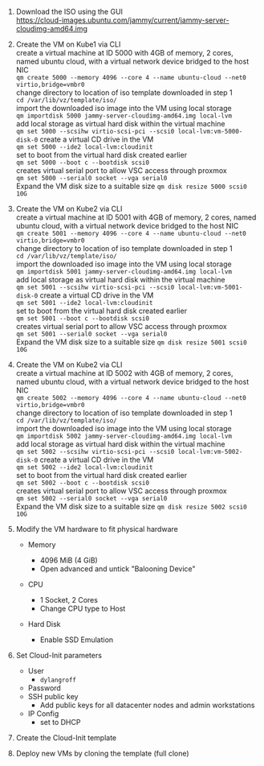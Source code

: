 1. Download the ISO using the GUI </br>
    https://cloud-images.ubuntu.com/jammy/current/jammy-server-cloudimg-amd64.img

1. Create the VM on Kube1 via CLI </br>
    create a virtual machine at ID 5000 with 4GB of memory, 2 cores, named ubuntu cloud, with a virtual network device bridged to the host NIC</br>
    `qm create 5000 --memory 4096 --core 4 --name ubuntu-cloud --net0 virtio,bridge=vmbr0`</br>
    change directory to location of iso template downloaded in step 1</br>
    `cd /var/lib/vz/template/iso/`</br>
    import the downloaded iso image into the VM using local storage</br>
    `qm importdisk 5000 jammy-server-cloudimg-amd64.img local-lvm`</br>
    add local storage as virtual hard disk within the virtual machine</br>
    `qm set 5000 --scsihw virtio-scsi-pci --scsi0 local-lvm:vm-5000-disk-0` 
    create a virtual CD drive in the VM</br>
    `qm set 5000 --ide2 local-lvm:cloudinit`</br>
    set to boot from the virtual hard disk created earlier</br>
    `qm set 5000 --boot c --bootdisk scsi0`</br>
    creates virtual serial port to allow VSC access through proxmox</br>
    `qm set 5000 --serial0 socket --vga serial0`</br>
    Expand the VM disk size to a suitable size
    `qm disk resize 5000 scsi0 10G`</br>

1. Create the VM on Kube2 via CLI </br>
    create a virtual machine at ID 5001 with 4GB of memory, 2 cores, named ubuntu cloud, with a virtual network device bridged to the host NIC</br>
    `qm create 5001 --memory 4096 --core 4 --name ubuntu-cloud --net0 virtio,bridge=vmbr0`</br>
    change directory to location of iso template downloaded in step 1</br>
    `cd /var/lib/vz/template/iso/`</br>
    import the downloaded iso image into the VM using local storage</br>
    `qm importdisk 5001 jammy-server-cloudimg-amd64.img local-lvm`</br>
    add local storage as virtual hard disk within the virtual machine</br>
    `qm set 5001 --scsihw virtio-scsi-pci --scsi0 local-lvm:vm-5001-disk-0` 
    create a virtual CD drive in the VM</br>
    `qm set 5001 --ide2 local-lvm:cloudinit`</br>
    set to boot from the virtual hard disk created earlier</br>
    `qm set 5001 --boot c --bootdisk scsi0`</br>
    creates virtual serial port to allow VSC access through proxmox</br>
    `qm set 5001 --serial0 socket --vga serial0`</br>
    Expand the VM disk size to a suitable size
    `qm disk resize 5001 scsi0 10G`</br>

1. Create the VM on Kube2 via CLI </br>
    create a virtual machine at ID 5002 with 4GB of memory, 2 cores, named ubuntu cloud, with a virtual network device bridged to the host NIC</br>
    `qm create 5002 --memory 4096 --core 4 --name ubuntu-cloud --net0 virtio,bridge=vmbr0`</br>
    change directory to location of iso template downloaded in step 1</br>
    `cd /var/lib/vz/template/iso/`</br>
    import the downloaded iso image into the VM using local storage</br>
    `qm importdisk 5002 jammy-server-cloudimg-amd64.img local-lvm`</br>
    add local storage as virtual hard disk within the virtual machine</br>
    `qm set 5002 --scsihw virtio-scsi-pci --scsi0 local-lvm:vm-5002-disk-0` 
    create a virtual CD drive in the VM</br>
    `qm set 5002 --ide2 local-lvm:cloudinit`</br>
    set to boot from the virtual hard disk created earlier</br>
    `qm set 5002 --boot c --bootdisk scsi0`</br>
    creates virtual serial port to allow VSC access through proxmox</br>
    `qm set 5002 --serial0 socket --vga serial0`</br>
    Expand the VM disk size to a suitable size
    `qm disk resize 5002 scsi0 10G`</br>

1. Modify the VM hardware to fit physical hardware
    - Memory 
        - 4096 MiB (4 GiB)
        - Open advanced and untick "Balooning Device"
    - CPU
        - 1 Socket, 2 Cores
        - Change CPU type to Host <!-- This ensures the VM receives all the instruction sets and capabilities of the host processor -->

    - Hard Disk
        - Enable SSD Emulation

1. Set Cloud-Init parameters
    - User
        - `dylangroff`
    - Password
    - SSH public key
        - Add public keys for all datacenter nodes and admin workstations
    - IP Config
        - set to DHCP 

1. Create the Cloud-Init template

1. Deploy new VMs by cloning the template (full clone)

